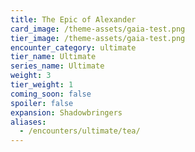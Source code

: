 ```yaml
---
title: The Epic of Alexander
card_image: /theme-assets/gaia-test.png
tier_image: /theme-assets/gaia-test.png
encounter_category: ultimate
tier_name: Ultimate
series_name: Ultimate
weight: 3
tier_weight: 1
coming_soon: false
spoiler: false
expansion: Shadowbringers
aliases:
  - /encounters/ultimate/tea/
---
```

